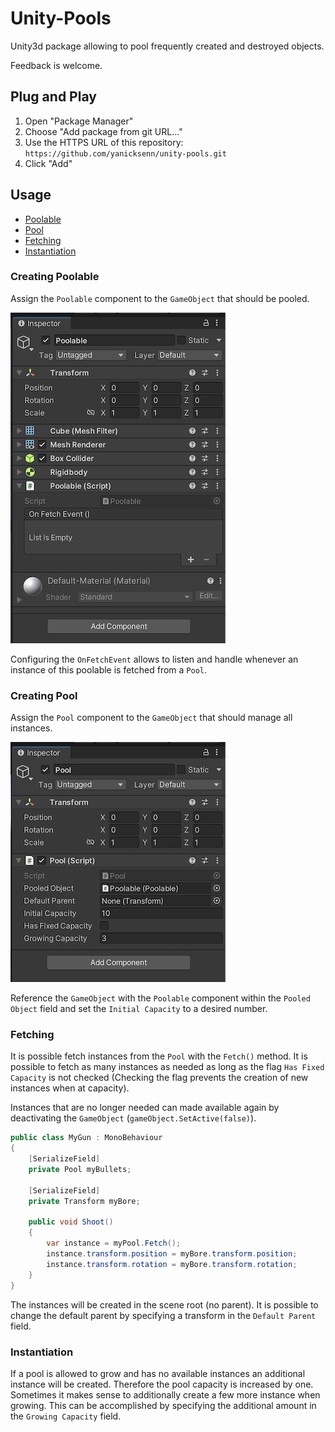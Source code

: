 # Unity-Pools

Unity3d package allowing to pool frequently created and destroyed objects.

Feedback is welcome.

## Plug and Play
1. Open "Package Manager"
2. Choose "Add package from git URL..."
3. Use the HTTPS URL of this repository:
   `https://github.com/yanicksenn/unity-pools.git`
4. Click "Add"

## Usage

- [Poolable](#user-content-poolable)
- [Pool](#user-content-pool)
- [Fetching](#user-content-fetching)
- [Instantiation](#user-content-instantiation)

### Creating Poolable

Assign the `Poolable` component to the `GameObject` that should be pooled.

![Poolable](./Documentation/poolable.png)

Configuring the `OnFetchEvent` allows to listen and handle whenever an instance of this poolable is fetched from a `Pool`. 

### Creating Pool

Assign the `Pool` component to the `GameObject` that should manage all instances.

![Pool](./Documentation/pool.png)

Reference the `GameObject` with the `Poolable` component within the `Pooled Object` field and set the `Initial Capacity` to a desired number.

### Fetching

It is possible fetch instances from the `Pool` with the `Fetch()` method. It is possible to fetch as many instances as needed as long as the flag `Has Fixed Capacity` is not checked (Checking the flag prevents the creation of new instances when at capacity).

Instances that are no longer needed can made available again by deactivating the `GameObject` (`gameObject.SetActive(false)`). 

```c#
public class MyGun : MonoBehaviour
{
    [SerializeField]
    private Pool myBullets;
    
    [SerializeField]
    private Transform myBore;
    
    public void Shoot() 
    {
        var instance = myPool.Fetch();
        instance.transform.position = myBore.transform.position;
        instance.transform.rotation = myBore.transform.rotation;
    }
}
```

The instances will be created in the scene root (no parent). It is possible to change the default parent by specifying a transform in the `Default Parent` field.

### Instantiation

If a pool is allowed to grow and has no available instances an additional instance will be created. Therefore the pool capacity is increased by one. Sometimes it makes sense to additionally create a few more instance when growing. This can be accomplished by specifying the additional amount in the `Growing Capacity` field.